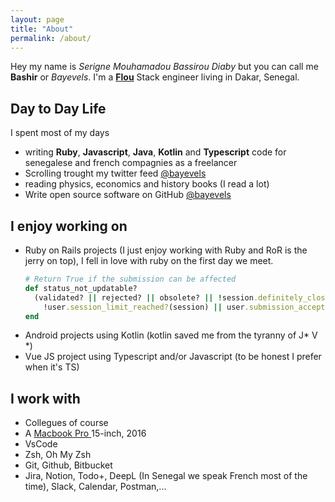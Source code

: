 ```yaml
---
layout: page
title: "About"
permalink: /about/
---
```


Hey my name is _Serigne Mouhamadou Bassirou Diaby_ but you can call me **Bashir** or _Bayevels_. I'm a [**Flou**](https://fr.wiktionary.org/wiki/flou) Stack engineer living in Dakar, Senegal.  

## Day to Day Life
I spent most of my days 
* writing **Ruby**, **Javascript**, **Java**, **Kotlin** and **Typescript** code for senegalese and french compagnies as a freelancer
* Scrolling trought my twitter feed [@bayevels](https://twitter.com/bayevels)
* reading physics, economics and history books (I read a lot)
* Write open source software on GitHub [@bayevels](https://github.com/bayevels)

## I enjoy working on
* Ruby on Rails projects (I just enjoy working with Ruby and RoR is the jerry on top), I fell in love with ruby on the first day we meet.
  ```ruby
  # Return True if the submission can be affected
  def status_not_updatable?
    (validated? || rejected? || obsolete? || !session.definitely_closed? ||
      !user.session_limit_reached?(session) || user.submission_accepted?(session))
  end
  ```
* Android projects using Kotlin (kotlin saved me from the tyranny of J* V *)
* Vue JS project using Typescript and/or Javascript (to be honest I prefer when it's TS)

## I work with
* Collegues of course
* A [Macbook Pro ](https://support.apple.com/kb/SP749?viewlocale=en_US&locale=fr_SN)15-inch, 2016
* VsCode
* Zsh, Oh My Zsh
* Git, Github, Bitbucket
* Jira, Notion, Todo+, DeepL (In Senegal we speak French most of the time), Slack, Calendar, Postman,...